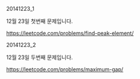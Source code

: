 ﻿20141223_1

12월 23일 첫번째 문제입니다.

https://leetcode.com/problems/find-peak-element/

20141223_2

12월 23일 두번째 문제입니다.

https://leetcode.com/problems/maximum-gap/
